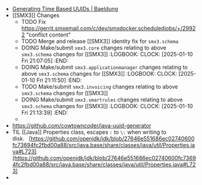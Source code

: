 - [Generating Time Based UUIDs | Baeldung](https://www.baeldung.com/java-generating-time-based-uuids)
- [[SMX3]] Changes
	- TODO Fix https://gerrit.smxemail.com/c/dev/smxdocker.scheduledjobs/+/29922 "conflict content"
	- TODO Merge and release [[SMX3]] identity fix for `smx3.schema`
	- DOING Make/submit `smx3.core` changes relating to above `smx3.schema` changes for [[SMX3]]
	  :LOGBOOK:
	  CLOCK: [2025-01-10 Fri 21:07:05]
	  :END:
	- DOING Make/submit `smx3.applicationmanager` changes relating to above `smx3.schema` changes for [[SMX3]]
	  :LOGBOOK:
	  CLOCK: [2025-01-10 Fri 21:11:50]
	  :END:
	- TODO Make/submit `smx3.invoicing` changes relating to above `smx3.schema` changes for [[SMX3]]
	- DOING Make/submit `smx3.smartrules` changes relating to above `smx3.schema` changes for [[SMX3]]
	  :LOGBOOK:
	  CLOCK: [2025-01-10 Fri 21:13:39]
	  :END:
	-
- https://github.com/cowtowncoder/java-uuid-generator
- TIL [[Java]] Properties class, escapes `:` to `\:` when writing to disk.   [https://github.com/openjdk/jdk/blob/27646e551686ec02740600fc73694fc2fbd00a88/src/java.base/share/classes/java/util/Properties.java#L723](https://github.com/openjdk/jdk/blob/27646e551686ec02740600fc73694fc2fbd00a88/src/java.base/share/classes/java/util/Properties.java#L723)
-